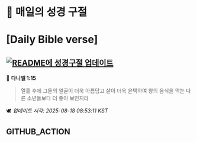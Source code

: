 # 🙏 매일의 성경 구절
# [Daily Bible verse]
## [![README에 성경구절 업데이트](https://github.com/DONGSUKA/first_test/actions/workflows/update-readme-bible.yml/badge.svg)](https://github.com/DONGSUKA/first_test/actions/workflows/update-readme-bible.yml)
<!-- START_BIBLE_VERSE -->
📖 **다니엘 1:15**
> 열흘 후에 그들의 얼굴이 더욱 아름답고 살이 더욱 윤택하여 왕의 음식을 먹는 다른 소년들보다 더 좋아 보인지라

🕊️ _업데이트 시각: 2025-08-18 08:53:11 KST_
  <!-- END_BIBLE_VERSE -->
## GITHUB_ACTION
